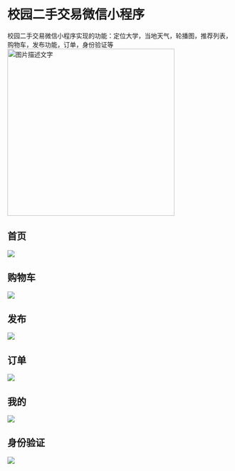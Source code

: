 # 校园二手交易微信小程序
校园二手交易微信小程序实现的功能：定位大学，当地天气，轮播图，推荐列表，购物车，发布功能，订单，身份验证等
<img src="https://raw.githubusercontent.com/zhuyuzhu/images/master/pictures/homePage.jpg" width="375" alt="图片描述文字"/>
## 首页
![](https://raw.githubusercontent.com/zhuyuzhu/images/master/pictures/homePage.jpg?imageMogr2/auto-orient/strip%7CimageView2/2/w/200)

## 购物车
![](https://github.com/zhuyuzhu/images/blob/master/pictures/shoppingCart.jpg )
## 发布
![](https://github.com/zhuyuzhu/images/blob/master/pictures/release.jpg)
## 订单
![](https://github.com/zhuyuzhu/images/blob/master/pictures/order.jpg)
## 我的
![](https://github.com/zhuyuzhu/images/blob/master/pictures/my.jpg)
## 身份验证
![](https://github.com/zhuyuzhu/images/blob/master/pictures/identityVerify.jpg)
